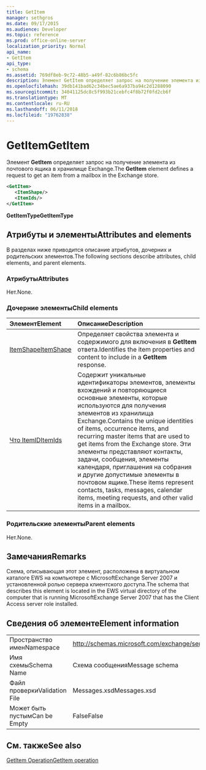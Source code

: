 ```yaml
---
title: GetItem
manager: sethgros
ms.date: 09/17/2015
ms.audience: Developer
ms.topic: reference
ms.prod: office-online-server
localization_priority: Normal
api_name:
- GetItem
api_type:
- schema
ms.assetid: 769df8eb-9c72-48b5-a49f-82c6b86bc5fc
description: Элемент GetItem определяет запрос на получение элемента из почтового ящика в хранилище Exchange.
ms.openlocfilehash: 39db141bad62c34bec5ae6a937ba94c2d1288090
ms.sourcegitcommit: 34041125dc8c5f993b21cebfc4f8b72f0fd2cb6f
ms.translationtype: MT
ms.contentlocale: ru-RU
ms.lasthandoff: 06/11/2018
ms.locfileid: "19762838"
---
```

# <a name="getitem"></a><span data-ttu-id="f73ea-103">GetItem</span><span class="sxs-lookup"><span data-stu-id="f73ea-103">GetItem</span></span>

<span data-ttu-id="f73ea-104">Элемент **GetItem** определяет запрос на получение элемента из почтового ящика в хранилище Exchange.</span><span class="sxs-lookup"><span data-stu-id="f73ea-104">The **GetItem** element defines a request to get an item from a mailbox in the Exchange store.</span></span> 
  
```xml
<GetItem>
   <ItemShape/>
   <ItemIds/>
</GetItem>
```

 <span data-ttu-id="f73ea-105">**GetItemType**</span><span class="sxs-lookup"><span data-stu-id="f73ea-105">**GetItemType**</span></span>
## <a name="attributes-and-elements"></a><span data-ttu-id="f73ea-106">Атрибуты и элементы</span><span class="sxs-lookup"><span data-stu-id="f73ea-106">Attributes and elements</span></span>

<span data-ttu-id="f73ea-107">В разделах ниже приводится описание атрибутов, дочерних и родительских элементов.</span><span class="sxs-lookup"><span data-stu-id="f73ea-107">The following sections describe attributes, child elements, and parent elements.</span></span>
  
### <a name="attributes"></a><span data-ttu-id="f73ea-108">Атрибуты</span><span class="sxs-lookup"><span data-stu-id="f73ea-108">Attributes</span></span>

<span data-ttu-id="f73ea-109">Нет.</span><span class="sxs-lookup"><span data-stu-id="f73ea-109">None.</span></span>
  
### <a name="child-elements"></a><span data-ttu-id="f73ea-110">Дочерние элементы</span><span class="sxs-lookup"><span data-stu-id="f73ea-110">Child elements</span></span>

|<span data-ttu-id="f73ea-111">**Элемент**</span><span class="sxs-lookup"><span data-stu-id="f73ea-111">**Element**</span></span>|<span data-ttu-id="f73ea-112">**Описание**</span><span class="sxs-lookup"><span data-stu-id="f73ea-112">**Description**</span></span>|
|:-----|:-----|
|[<span data-ttu-id="f73ea-113">ItemShape</span><span class="sxs-lookup"><span data-stu-id="f73ea-113">ItemShape</span></span>](itemshape.md) <br/> |<span data-ttu-id="f73ea-114">Определяет свойства элемента и содержимого для включения в **GetItem** ответа.</span><span class="sxs-lookup"><span data-stu-id="f73ea-114">Identifies the item properties and content to include in a **GetItem** response.</span></span>  <br/> |
|[<span data-ttu-id="f73ea-115">Что ItemID</span><span class="sxs-lookup"><span data-stu-id="f73ea-115">ItemIds</span></span>](itemids.md) <br/> |<span data-ttu-id="f73ea-116">Содержит уникальные идентификаторы элементов, элементы вхождений и повторяющиеся основные элементы, которые используются для получения элементов из хранилища Exchange.</span><span class="sxs-lookup"><span data-stu-id="f73ea-116">Contains the unique identities of items, occurrence items, and recurring master items that are used to get items from the Exchange store.</span></span> <span data-ttu-id="f73ea-117">Эти элементы представляют контакты, задачи, сообщения, элементы календаря, приглашения на собрания и другие допустимые элементы в почтовом ящике.</span><span class="sxs-lookup"><span data-stu-id="f73ea-117">These items represent contacts, tasks, messages, calendar items, meeting requests, and other valid items in a mailbox.</span></span>  <br/> |
   
### <a name="parent-elements"></a><span data-ttu-id="f73ea-118">Родительские элементы</span><span class="sxs-lookup"><span data-stu-id="f73ea-118">Parent elements</span></span>

<span data-ttu-id="f73ea-119">Нет.</span><span class="sxs-lookup"><span data-stu-id="f73ea-119">None.</span></span>
  
## <a name="remarks"></a><span data-ttu-id="f73ea-120">Замечания</span><span class="sxs-lookup"><span data-stu-id="f73ea-120">Remarks</span></span>

<span data-ttu-id="f73ea-121">Схема, описывающая этот элемент, расположена в виртуальном каталоге EWS на компьютере с MicrosoftExchange Server 2007 и установленной ролью сервера клиентского доступа.</span><span class="sxs-lookup"><span data-stu-id="f73ea-121">The schema that describes this element is located in the EWS virtual directory of the computer that is running MicrosoftExchange Server 2007 that has the Client Access server role installed.</span></span>
  
## <a name="element-information"></a><span data-ttu-id="f73ea-122">Сведения об элементе</span><span class="sxs-lookup"><span data-stu-id="f73ea-122">Element information</span></span>

|||
|:-----|:-----|
|<span data-ttu-id="f73ea-123">Пространство имен</span><span class="sxs-lookup"><span data-stu-id="f73ea-123">Namespace</span></span>  <br/> |http://schemas.microsoft.com/exchange/services/2006/messages  <br/> |
|<span data-ttu-id="f73ea-124">Имя схемы</span><span class="sxs-lookup"><span data-stu-id="f73ea-124">Schema Name</span></span>  <br/> |<span data-ttu-id="f73ea-125">Схема сообщения</span><span class="sxs-lookup"><span data-stu-id="f73ea-125">Message schema</span></span>  <br/> |
|<span data-ttu-id="f73ea-126">Файл проверки</span><span class="sxs-lookup"><span data-stu-id="f73ea-126">Validation File</span></span>  <br/> |<span data-ttu-id="f73ea-127">Messages.xsd</span><span class="sxs-lookup"><span data-stu-id="f73ea-127">Messages.xsd</span></span>  <br/> |
|<span data-ttu-id="f73ea-128">Может быть пустым</span><span class="sxs-lookup"><span data-stu-id="f73ea-128">Can be Empty</span></span>  <br/> |<span data-ttu-id="f73ea-129">False</span><span class="sxs-lookup"><span data-stu-id="f73ea-129">False</span></span>  <br/> |
   
## <a name="see-also"></a><span data-ttu-id="f73ea-130">См. также</span><span class="sxs-lookup"><span data-stu-id="f73ea-130">See also</span></span>



[<span data-ttu-id="f73ea-131">GetItem Operation</span><span class="sxs-lookup"><span data-stu-id="f73ea-131">GetItem operation</span></span>](getitem-operation.md)

